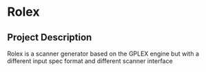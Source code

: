 # Rolex

## Project Description
Rolex is a scanner generator based on the GPLEX engine but with a different input spec format and different scanner interface

